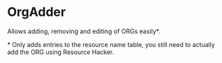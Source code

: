 # OrgAdder
Allows adding, removing and editing of ORGs easily\*.

\* Only adds entries to the resource name table, you still need to actually add the ORG using Resource Hacker.

